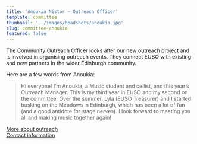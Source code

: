 ```yaml
---
title: 'Anoukia Nistor – Outreach Officer'
template: committee
thumbnail: '../images/headshots/anoukia.jpg'
slug: committee-anoukia
featured: false
---
```


The Community Outreach Officer looks after our new outreach project and is involved in organising outreach events. They connect EUSO with existing and new partners in the wider Edinburgh community.

Here are a few words from Anoukia:

> Hi everyone! I’m Anoukia, a Music student and cellist, and this year’s Outreach Manager. This is my third year in EUSO and my second on the committee. Over the summer, Lyla (EUSO Treasurer) and I started busking on the Meadows in Edinburgh, which has been a lot of fun (and a good antidote for stage nerves). I look forward to meeting you all and making music together again!

[More about outreach](/outreach/)<br/>
[Contact information](/contact/)